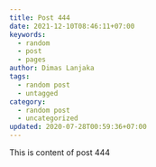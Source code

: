 ```yaml
---
title: Post 444
date: 2021-12-10T08:46:11+07:00
keywords:
  - random
  - post
  - pages
author: Dimas Lanjaka
tags:
  - random post
  - untagged
category:
  - random post
  - uncategorized
updated: 2020-07-28T00:59:36+07:00
---
```

This is content of post 444